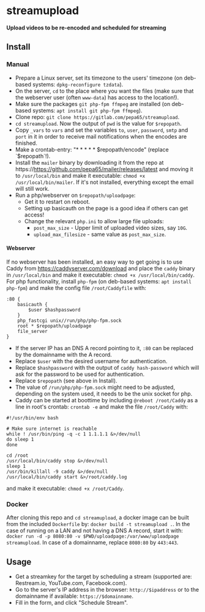 # streamupload
**Upload videos to be re-encoded and scheduled for streaming**

## Install

### Manual
* Prepare a Linux server, set its timezone to the users' timezone
  (on deb-based systems: `dpkg-reconfigure tzdata`).
* On the server, `cd` to the place where you want the files (make sure that
  the webserver user (often `www-data`) has access to the location!).
* Make sure the packages `git php-fpm ffmpeg` are installed (on deb-based
  systems: `apt install git php-fpm ffmpeg`).
* Clone repo: `git clone https://gitlab.com/pepa65/streamupload`.
* `cd streamupload`. Now the output of `pwd` is the value for `$repopath`.
* Copy `_vars` to `vars` and set the variables
  `to`, `user`, `password`, `smtp` and `port` in it in order to
  receive mail notifications when the encodes are finished.
* Make a crontab-entry: "* * * * *  $repopath/encode" (replace `$repopath`!).
* Install the `mailer` binary by downloading it from the repo at
  https://https://github.com/pepa65/mailer/releases/latest and moving it to
  `/usr/local/bin` and make it executable: `chmod +x /usr/local/bin/mailer`.
  If it's not installed, everything except the email will still work.
* Run a php/webserver on `$repopath/uploadpage`:
  - Get it to restart on reboot.
  - Setting up basicauth on the page is a good idea if others can get access!
  - Change the relevant `php.ini` to allow large file uploads:
    * `post_max_size` - Upper limit of uploaded video sizes, say `10G`.
    * `upload_max_filesize` - same value as `post_max_size`.

#### Webserver
If no webserver has been installed, an easy way to get going is to use Caddy
from https://caddyserver.com/download and place the `caddy` binary in
`/usr/local/bin` and make it executable: `chmod +x /usr/local/bin/caddy`.
For php functionality, install `php-fpm` (on deb-based systems:
`apt install php-fpm`) and make the config file `/root/Caddyfile` with:
```
:80 {
	basicauth {
		$user $hashpassword
	}
	php_fastcgi unix//run/php/php-fpm.sock
	root * $repopath/uploadpage
	file_server
}
```
* If the server IP has an DNS A record pointing to it, `:80` can be replaced
  by the domainname with the A record.
* Replace `$user` with the desired username for authentication.
* Replace `$hashpassword` with the output of `caddy hash-password` which will
  ask for the password to be used for authentication.
* Replace `$repopath` (see above in Install).
* The value of `/run/php/php-fpm.sock` might need to be adjusted, depending
  on the system used, it needs to be the unix socket for php.
* Caddy can be started at boottime by including `@reboot /root/Caddy` as a
  line in root's crontab: `crontab -e` and make the file `/root/Caddy` with:
```
#!/usr/bin/env bash

# Make sure internet is reachable
while ! /usr/bin/ping -q -c 1 1.1.1.1 &>/dev/null
do sleep 1
done

cd /root
/usr/local/bin/caddy stop &>/dev/null
sleep 1
/usr/bin/killall -9 caddy &>/dev/null
/usr/local/bin/caddy start &>/root/caddy.log
```
  and make it executable: `chmod +x /root/Caddy`.

### Docker
After cloning this repo and `cd streamupload`, a docker image can be built
from the included `Dockerfile` by: `docker build -t streamupload .`.
In the case of running on a LAN and not having a DNS A record, start it with:
`docker run -d -p 8080:80 -v $PWD/uploadpage:/var/www/uploadpage streamupload`.
In case of a domainname, replace `8080:80` by `443:443`.

## Usage
* Get a streamkey for the target by scheduling a stream
  (supported are: Restream.io, YouTube.com, Facebook.com).
* Go to the server's IP address in the browser: `http://$ipaddress` or to the
  domainname if available: `https://$domainname`.
* Fill in the form, and click "Schedule Stream".
